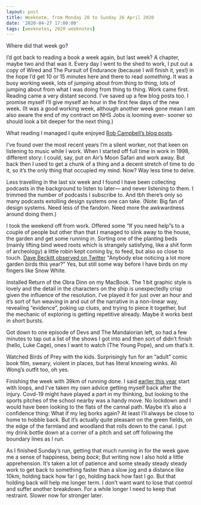 ```yaml
---
layout: post
title: Weeknote, from Monday 20 to Sunday 26 April 2020
date: '2020-04-27 17:00:00'
tags: [weeknotes, 2020 weeknotes]
---
```

Where did that week go?

I’d got back to reading a book a week again, but last week? A chapter, maybe two and that was it. Every day I went to the shed to work, I put out a copy of Wired and The Pursuit of Endurance (because I will finish it, yes!) in the hope I’d get 10 or 15 minutes here and there to read _something_. It was a busy working week, lots of jumping about from thing to thing, lots of jumping about from what I was doing from thing to thing. Work came first. Reading came a very distant second. I’ve saved up a few blog posts too. I promise myself I’ll give myself an hour in the first few days of the new week. (It was a good working week, although another week gone mean I am also aware the end of my contract on NHS Jobs is looming ever- sooner so should look a bit deeper for the next thing.)

What reading I managed I quite enjoyed [Rob Campbell’s blog posts](https://robcampbell.wordpress.com).

I’ve found over the most recent years I’m a silent worker, not that keen on listening to music while I work. When I started off full time in work in 1998, different story: I could, say, put on Air’s Moon Safari and work away. But back then I used to get a chunk of a thing and a decent stretch of time to do it, so it’s the only thing that occupied my mind. Now? Way less time to delve.

Less travelling in the last six week and I found I have been collecting podcasts in the background to listen to later—  and never listening to them. I trimmed the number of podcasts I subscribe to. And tbh there’s only so many podcasts extolling design systems one can take. (Note: Big fan of design systems. Need less of the fandom. Need more the awkwardness around doing them.)

I took the weekend off from work. Offered some “If you need help”s to a couple of people but other than that I managed to slink away to the house, the garden and get some running in. Sorting one of the planting beds (mainly lifting bind weed roots which is strangely satisfying, like a shit form of archeology) a little robin kept coming by, to feed, but also so close to touch. [Dave Beckitt observed on Twitter](https://twitter.com/DavidBeckitt/status/1254398074899832832) "Anybody else noticing a lot more garden birds this year?” Yes, but still some way before I have birds on my fingers like Snow White.

Installed Return of the Obra Dinn on my MacBook. The 1 bit graphic style is lovely and the detail in the characters on the ship is unexpectedly crisp given the influence of the resolution. I’ve played it for just over an hour and it’s sort of fun weaving in and out of the narrative in a non-linear way, revealing “evidence”, poking up clues, and trying to piece it together, but the mechanic of exploring is getting repetitive already. Maybe it works best in short bursts.

Got down to one episode of Devs and The Mandalorian left, so had a few minutes to tap out a list of the shows I got into and then sort of didn’t finish (hello, Luke Cage), ones I want to watch (The Young Pope), and um that’s it.

Watched Birds of Prey with the kids. Surprisingly fun for an “adult” comic book film, sweary, violent in places, but has literal knowing winks. Ali Wong’s outfit too, oh yes.

Finishing the week with 39km of running done. I said [earlier this year](https://www.ermlikeyeah.com/2019-running/) start with loops, and I’ve taken my own advice getting myself back after the injury. Covd-19 might have played a part in my thinking, but looking to the sports pitches of the school nearby was a handy move. No lockdown and I would have been looking to the flats of the cannal path. Maybe it’s also a confidence thing: What if my leg borks again? At least I’ll always be close to home to hobble back. But it’s actually quite pleasant on the green fields, on the edge of the farmland and woodland that rolls down to the canal. I put my drink bottle down at a corner of a pitch and set off following the boundary lines as I run.

As I finished Sunday’s run, getting that much running in for the week gave me a sense of happiness, being _back_; But writing now I also hold a little apprehension. It’s taken a lot of patience and some steady steady steady work to get back to something faster than a slow jog and a distance like 10km, holding back how far I go, holding back how fast I go. But that holding back will help me longer term. I don’t want want to lose that control and suffer another breakdown. For a while longer I need to keep that restraint. Slower now for stronger later.
